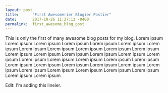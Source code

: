 ```yaml
---
layout: post
title:      "First Awesomerier Blogier Postier"
date:       2017-10-26 11:27:13 -0400
permalink:  first_awesome_blog_post
---
```



This is only the first of many awesome blog posts for my blog. Lorem ipsum Lorem ipsum Lorem ipsum Lorem ipsum Lorem ipsum Lorem ipsum Lorem ipsum Lorem ipsum Lorem ipsum Lorem ipsum Lorem ipsum Lorem ipsum Lorem ipsum Lorem ipsum Lorem ipsum Lorem ipsum Lorem ipsum Lorem ipsum Lorem ipsum Lorem ipsum Lorem ipsum Lorem ipsum Lorem ipsum Lorem ipsum Lorem ipsum Lorem ipsum Lorem ipsum Lorem ipsum Lorem ipsum Lorem ipsum Lorem ipsum Lorem ipsum Lorem ipsum Lorem ipsum Lorem ipsum Lorem ipsum

Edit: I'm adding this lineier.
